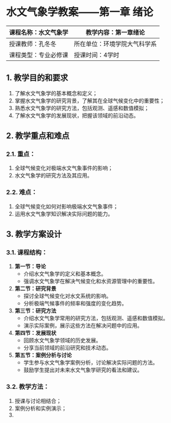 <h1>水文气象学教案——第一章 绪论</h1>

| 课程名称：水文气象学 | 教学内容：第一章绪论         |
| -------------------- | ---------------------------- |
| 授课教师：孔冬冬     | 所在单位：环境学院大气科学系 |
| 课程类型：专业必修课 | 授课时间：4学时              |

## 1. 教学目的和要求

1. 了解水文气象学的基本概念和定义；
2. 掌握水文气象学的研究背景，了解其在全球气候变化中的重要性；
3. 熟悉水文气象学的研究方法，包括观测、遥感和数值模拟；
4. 了解水文气象学的发展现状，把握该领域的前沿动态。

## 2. 教学重点和难点

### 2.1. 重点：

1. 全球气候变化对极端水文气象事件的影响；
2. 水文气象学的研究方法及其应用。

### 2.2. 难点：

1. 全球气候变化如何对影响极端水文气象事件；
2. 运用水文气象学知识解决实际问题的能力。

## 3. 教学方案设计

### 3.1. 课程结构：

1. **第一节：导论**
   - 介绍水文气象学的定义和基本概念。
   - 强调水文气象学在解决气候变化和水资源管理中的重要性。
2. **第二节：研究背景**
   - 探讨全球气候变化对水文系统的影响。
   - 分析极端气候事件的频率和强度的变化趋势。
3. **第三节：研究方法**
   - 介绍水文气象学常用的研究方法，包括观测、遥感和数值模拟。
   - 演示实际案例，展示这些方法在解决问题中的应用。
4. **第四节：发展现状**
   - 回顾水文气象学领域的历史发展。
   - 分享当前领域的前沿研究和技术动态。
5. **第五节：案例分析与讨论**
   - 学生参与水文气象学案例分析，讨论解决实际问题的方法。
   - 鼓励学生提出对未来水文气象学研究的看法和建议。

### 3.2. 教学方法：

1. 授课与讨论相结合；
2. 案例分析和实例演示；
3. 
